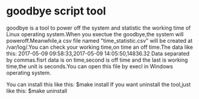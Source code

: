goodbye script tool
=====================
goodbye is a tool to power off the system and statistic 
the working time of Linux operating system.When you exectue
the goodbye,the system will poweroff.Meanwhile,a csv file
named "time_statistic.csv" will be created at /var/log/.You can
check your working time,on time an off time.The data like this:
2017-05-09 09:58:33,2017-05-09 14:05:50,14836.32
Data separated by commas.fisrt data is on time,second is off time
and the last is working time,the unit is seconds.You can open 
this file by execl in Windows operating system.


You can install this like this:
$make install
If you want uninstall the tool,just like this:
$make uninstall


